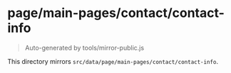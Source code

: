 # page/main-pages/contact/contact-info

> Auto-generated by tools/mirror-public.js

This directory mirrors `src/data/page/main-pages/contact/contact-info`.
